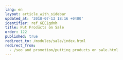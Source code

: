 ```yaml
---
lang: en
layout: article_with_sidebar
updated_at: '2018-07-13 18:16 +0400'
identifier: ref_6EE1gdnh
title: Put Products on Sale
order: 122
published: true
redirect_to: /modules/sale/index.html
redirect_from:
  - /seo_and_promotion/putting_products_on_sale.html
---
```

